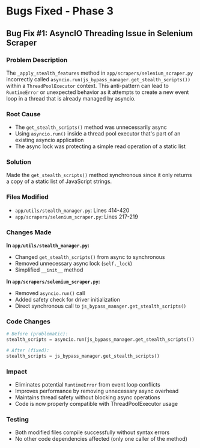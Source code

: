 # Bugs Fixed - Phase 3

## Bug Fix #1: AsyncIO Threading Issue in Selenium Scraper

### Problem Description
The `_apply_stealth_features` method in `app/scrapers/selenium_scraper.py` incorrectly called `asyncio.run(js_bypass_manager.get_stealth_scripts())` within a `ThreadPoolExecutor` context. This anti-pattern can lead to `RuntimeError` or unexpected behavior as it attempts to create a new event loop in a thread that is already managed by asyncio.

### Root Cause
- The `get_stealth_scripts()` method was unnecessarily async
- Using `asyncio.run()` inside a thread pool executor that's part of an existing asyncio application
- The async lock was protecting a simple read operation of a static list

### Solution
Made the `get_stealth_scripts()` method synchronous since it only returns a copy of a static list of JavaScript strings.

### Files Modified
- `app/utils/stealth_manager.py`: Lines 414-420
- `app/scrapers/selenium_scraper.py`: Lines 217-219

### Changes Made

**In `app/utils/stealth_manager.py`:**
- Changed `get_stealth_scripts()` from async to synchronous
- Removed unnecessary async lock (`self._lock`)
- Simplified `__init__` method

**In `app/scrapers/selenium_scraper.py`:**
- Removed `asyncio.run()` call
- Added safety check for driver initialization
- Direct synchronous call to `js_bypass_manager.get_stealth_scripts()`

### Code Changes
```python
# Before (problematic):
stealth_scripts = asyncio.run(js_bypass_manager.get_stealth_scripts())

# After (fixed):
stealth_scripts = js_bypass_manager.get_stealth_scripts()
```

### Impact
- Eliminates potential `RuntimeError` from event loop conflicts
- Improves performance by removing unnecessary async overhead
- Maintains thread safety without blocking async operations
- Code is now properly compatible with ThreadPoolExecutor usage

### Testing
- Both modified files compile successfully without syntax errors
- No other code dependencies affected (only one caller of the method)